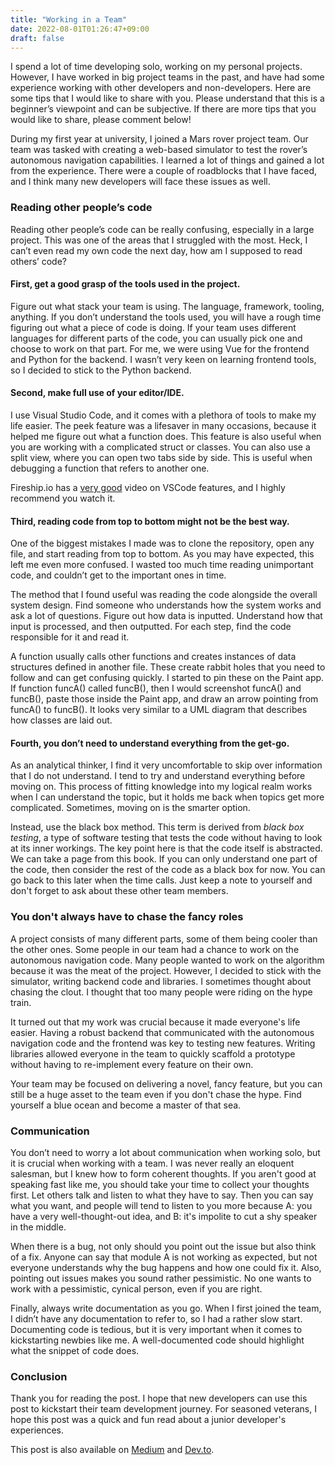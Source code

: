 ```yaml
---
title: "Working in a Team"
date: 2022-08-01T01:26:47+09:00
draft: false
---
```


I spend a lot of time developing solo, working on my personal projects. However, I have worked in big project teams in the past, and have had some experience working with other developers and non-developers. Here are some tips that I would like to share with you. Please understand that this is a beginner’s viewpoint and can be subjective. If there are more tips that you would like to share, please comment below!

During my first year at university, I joined a Mars rover project team. Our team was tasked with creating a web-based simulator to test the rover’s autonomous navigation capabilities. I learned a lot of things and gained a lot from the experience. There were a couple of roadblocks that I have faced, and I think many new developers will face these issues as well.

### Reading other people’s code

Reading other people’s code can be really confusing, especially in a large project. This was one of the areas that I struggled with the most. Heck, I can’t even read my own code the next day, how am I supposed to read others’ code?

#### First, get a good grasp of the tools used in the project.

Figure out what stack your team is using. The language, framework, tooling, anything. If you don’t understand the tools used, you will have a rough time figuring out what a piece of code is doing. If your team uses different languages for different parts of the code, you can usually pick one and choose to work on that part. For me, we were using Vue for the frontend and Python for the backend. I wasn’t very keen on learning frontend tools, so I decided to stick to the Python backend.

#### Second, make full use of your editor/IDE.

I use Visual Studio Code, and it comes with a plethora of tools to make my life easier. The peek feature was a lifesaver in many occasions, because it helped me figure out what a function does. This feature is also useful when you are working with a complicated struct or classes. You can also use a split view, where you can open two tabs side by side. This is useful when debugging a function that refers to another one.

Fireship.io has a [very good](https://www.youtube.com/watch?v=ifTF3ags0XI&t=4s) video on VSCode features, and I highly recommend you watch it.

#### Third, reading code from top to bottom might not be the best way.

One of the biggest mistakes I made was to clone the repository, open any file, and start reading from top to bottom. As you may have expected, this left me even more confused. I wasted too much time reading unimportant code, and couldn’t get to the important ones in time.

The method that I found useful was reading the code alongside the overall system design. Find someone who understands how the system works and ask a lot of questions. Figure out how data is inputted. Understand how that input is processed, and then outputted. For each step, find the code responsible for it and read it.

A function usually calls other functions and creates instances of data structures defined in another file. These create rabbit holes that you need to follow and can get confusing quickly. I started to pin these on the Paint app. If function funcA() called funcB(), then I would screenshot funcA() and funcB(), paste those inside the Paint app, and draw an arrow pointing from funcA() to funcB(). It looks very similar to a UML diagram that describes how classes are laid out.

#### Fourth, you don’t need to understand everything from the get-go.

As an analytical thinker, I find it very uncomfortable to skip over information that I do not understand. I tend to try and understand everything before moving on. This process of fitting knowledge into my logical realm works when I can understand the topic, but it holds me back when topics get more complicated. Sometimes, moving on is the smarter option.

Instead, use the black box method. This term is derived from *black box testing*, a type of software testing that tests the code without having to look at its inner workings. The key point here is that the code itself is abstracted. We can take a page from this book. If you can only understand one part of the code, then consider the rest of the code as a black box for now. You can go back to this later when the time calls. Just keep a note to yourself and don't forget to ask about these other team members.

### You don't always have to chase the fancy roles

A project consists of many different parts, some of them being cooler than the other ones. Some people in our team had a chance to work on the autonomous navigation code. Many people wanted to work on the algorithm because it was the meat of the project. However, I decided to stick with the simulator, writing backend code and libraries. I sometimes thought about chasing the clout. I thought that too many people were riding on the hype train.

It turned out that my work was crucial because it made everyone's life easier. Having a robust backend that communicated with the autonomous navigation code and the frontend was key to testing new features. Writing libraries allowed everyone in the team to quickly scaffold a prototype without having to re-implement every feature on their own.

Your team may be focused on delivering a novel, fancy feature, but you can still be a huge asset to the team even if you don't chase the hype. Find yourself a blue ocean and become a master of that sea.

### Communication

You don’t need to worry a lot about communication when working solo, but it is crucial when working with a team. I was never really an eloquent salesman, but I knew how to form coherent thoughts. If you aren't good at speaking fast like me, you should take your time to collect your thoughts first. Let others talk and listen to what they have to say. Then you can say what you want, and people will tend to listen to you more because A: you have a very well-thought-out idea, and B: it's impolite to cut a shy speaker in the middle.

When there is a bug, not only should you point out the issue but also think of a fix. Anyone can say that module A is not working as expected, but not everyone understands why the bug happens and how one could fix it. Also, pointing out issues makes you sound rather pessimistic. No one wants to work with a pessimistic, cynical person, even if you are right.

Finally, always write documentation as you go. When I first joined the team, I didn’t have any documentation to refer to, so I had a rather slow start. Documenting code is tedious, but it is very important when it comes to kickstarting newbies like me. A well-documented code should highlight what the snippet of code does.

### Conclusion

Thank you for reading the post. I hope that new developers can use this post to kickstart their team development journey. For seasoned veterans, I hope this post was a quick and fun read about a junior developer's experiences.

This post is also available on [Medium](https://medium.com/@jpoly1219/working-in-a-team-e026972fcc4c) and [Dev.to](https://dev.to/jpoly1219/working-in-a-team-2269).
